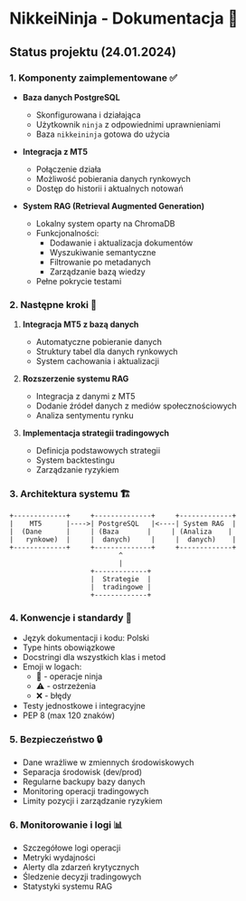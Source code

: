 # NikkeiNinja - Dokumentacja 🥷

## Status projektu (24.01.2024)

### 1. Komponenty zaimplementowane ✅
- **Baza danych PostgreSQL**
  - Skonfigurowana i działająca
  - Użytkownik `ninja` z odpowiednimi uprawnieniami
  - Baza `nikkeininja` gotowa do użycia

- **Integracja z MT5**
  - Połączenie działa
  - Możliwość pobierania danych rynkowych
  - Dostęp do historii i aktualnych notowań

- **System RAG (Retrieval Augmented Generation)**
  - Lokalny system oparty na ChromaDB
  - Funkcjonalności:
    - Dodawanie i aktualizacja dokumentów
    - Wyszukiwanie semantyczne
    - Filtrowanie po metadanych
    - Zarządzanie bazą wiedzy
  - Pełne pokrycie testami

### 2. Następne kroki 🎯

1. **Integracja MT5 z bazą danych**
   - Automatyczne pobieranie danych
   - Struktury tabel dla danych rynkowych
   - System cachowania i aktualizacji

2. **Rozszerzenie systemu RAG**
   - Integracja z danymi z MT5
   - Dodanie źródeł danych z mediów społecznościowych
   - Analiza sentymentu rynku

3. **Implementacja strategii tradingowych**
   - Definicja podstawowych strategii
   - System backtestingu
   - Zarządzanie ryzykiem

### 3. Architektura systemu 🏗️

```ascii
+-------------+     +--------------+     +-------------+
|    MT5      |---->| PostgreSQL   |<----| System RAG  |
|  (Dane      |     | (Baza       |     | (Analiza    |
|   rynkowe)  |     |  danych)     |     |  danych)    |
+-------------+     +--------------+     +-------------+
                           ^
                           |
                    +-------------+
                    |  Strategie  |
                    |  tradingowe |
                    +-------------+
```

### 4. Konwencje i standardy 📝

- Język dokumentacji i kodu: Polski
- Type hints obowiązkowe
- Docstringi dla wszystkich klas i metod
- Emoji w logach:
  - 🥷 - operacje ninja
  - ⚠️ - ostrzeżenia
  - ❌ - błędy
- Testy jednostkowe i integracyjne
- PEP 8 (max 120 znaków)

### 5. Bezpieczeństwo 🔒

- Dane wrażliwe w zmiennych środowiskowych
- Separacja środowisk (dev/prod)
- Regularne backupy bazy danych
- Monitoring operacji tradingowych
- Limity pozycji i zarządzanie ryzykiem

### 6. Monitorowanie i logi 📊

- Szczegółowe logi operacji
- Metryki wydajności
- Alerty dla zdarzeń krytycznych
- Śledzenie decyzji tradingowych
- Statystyki systemu RAG